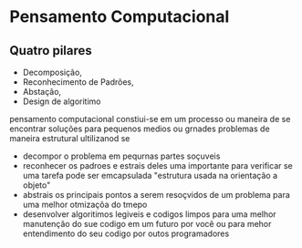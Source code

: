 # Pensamento Computacional 

## Quatro pilares 
 - Decomposição,
 - Reconhecimento de Padrões,
 - Abstação,
 - Design de algoritimo

pensamento computacional
constiui-se em um processo ou maneira de se encontrar soluções para 
pequenos medios ou grnades problemas de maneira estrutural ultilizanod se 
 - decompor o problema em pequrnas partes soçuveis 
 - reconhecer os padroes e estrais deles uma
 importante para verificar se uma tarefa pode ser 
emcapsulada "estrutura usada na orientação a objeto"
 - abstrais os principais pontos a serem resoçvidos de um problema
 para uma melhor otmizaçõa do tmepo 
 - desenvolver algoritimos legiveis e codigos limpos para uma melhor
 manutenção do sue codigo em um futuro por você ou para mehor
entendimento do seu codigo por outos programadores 